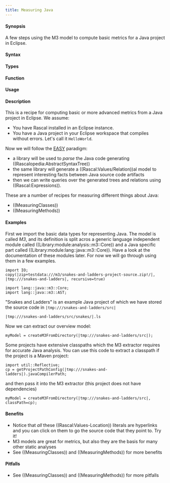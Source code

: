 ```yaml
---
title: Measuring Java
---
```


#### Synopsis

A few steps using the M3 model to compute basic metrics for a Java project in Eclipse.

#### Syntax

#### Types

#### Function
       
#### Usage

#### Description


This is a recipe for computing basic or more advanced metrics from a Java project in Eclipse. We assume:

*  You have Rascal installed in an Eclipse instance.
*  You have a Java project in your Eclipse workspace that compiles without errors. Let's call it `HelloWorld`.


Now we will follow the [EASY]((EASY)) paradigm:

*  a library will be used to _parse_ the Java code generating ((Rascalopedia:AbstractSyntaxTree))
*  the same library will generate a ((Rascal:Values/Relation))al model to represent interesting facts between Java source code artifacts
*  then we can write queries over the generated trees and relations using ((Rascal:Expressions)).


These are a number of recipes for measuring different things about Java:

*  ((MeasuringClasses))
*  ((MeasuringMethods))

#### Examples


First we import the basic data types for representing Java. The model is called _M3_, and its definition is split acros a generic
language independent module called ((Library:module:analysis::m3::Core)) and a Java specific part called ((Library:module:lang::java::m3::Core)). Have a look at the documentation 
of these modules later. For now we will go through using them in a few examples.

```rascal-prepare
import IO;
copy(|zip+testdata:///m3/snakes-and-ladders-project-source.zip!/|, |tmp:///snakes-and-ladders|, recursive=true)
```

```rascal-shell
import lang::java::m3::Core;
import lang::java::m3::AST;
```

"Snakes and Ladders" is an example Java project of which we have stored the source code in `|tmp:///snakes-and-ladders/src|`
```rascal-shell,continue
|tmp:///snakes-and-ladders/src/snakes/|.ls
```

Now we can extract our overview model:
```rascal-shell,continue
myModel = createM3FromDirectory(|tmp:///snakes-and-ladders/src|);
```

Some projects have extensive classpaths which the M3 extractor requires for accurate Java analysis.
You can use this code to extract a classpath if the project is a Maven project:

```rascal-shell,continue
import util::Reflective;
cp = getProjectPathConfig(|tmp:///snakes-and-ladders|).javaCompilerPath;
```

and then pass it into the M3 extractor (this project does not have dependencies)
```rascal-shell,continue
myModel = createM3FromDirectory(|tmp:///snakes-and-ladders/src|, classPath=cp);
```

#### Benefits

*  Notice that _all_ these ((Rascal:Values-Location)) literals are hyperlinks and you can click on them to go the source code that they point to. Try it!
* M3 models are great for metrics, but also they are the basis for many other static analyses
* See ((MeasuringClasses)) and ((MeasuringMethods)) for more benefits

#### Pitfalls

* See ((MeasuringClasses)) and ((MeasuringMethods)) for more pitfalls
